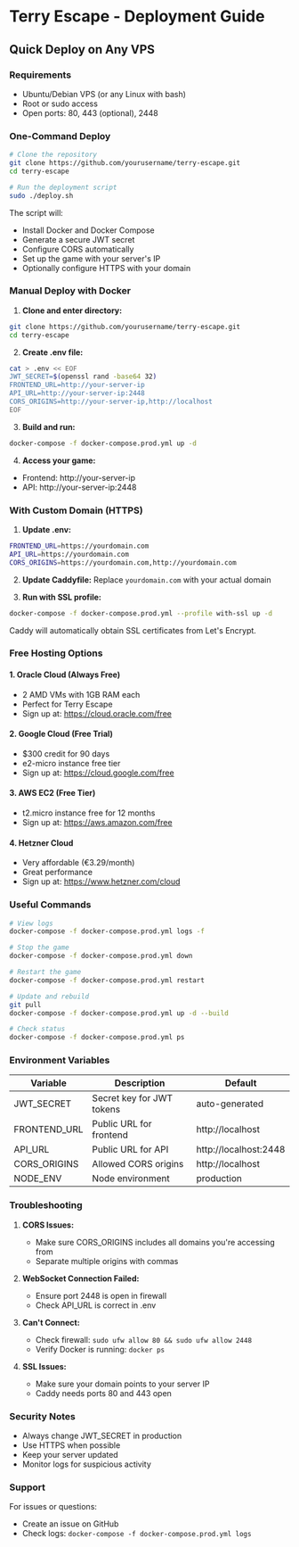 # Terry Escape - Deployment Guide

## Quick Deploy on Any VPS

### Requirements
- Ubuntu/Debian VPS (or any Linux with bash)
- Root or sudo access
- Open ports: 80, 443 (optional), 2448

### One-Command Deploy

```bash
# Clone the repository
git clone https://github.com/yourusername/terry-escape.git
cd terry-escape

# Run the deployment script
sudo ./deploy.sh
```

The script will:
- Install Docker and Docker Compose
- Generate a secure JWT secret
- Configure CORS automatically
- Set up the game with your server's IP
- Optionally configure HTTPS with your domain

### Manual Deploy with Docker

1. **Clone and enter directory:**
```bash
git clone https://github.com/yourusername/terry-escape.git
cd terry-escape
```

2. **Create .env file:**
```bash
cat > .env << EOF
JWT_SECRET=$(openssl rand -base64 32)
FRONTEND_URL=http://your-server-ip
API_URL=http://your-server-ip:2448
CORS_ORIGINS=http://your-server-ip,http://localhost
EOF
```

3. **Build and run:**
```bash
docker-compose -f docker-compose.prod.yml up -d
```

4. **Access your game:**
- Frontend: http://your-server-ip
- API: http://your-server-ip:2448

### With Custom Domain (HTTPS)

1. **Update .env:**
```bash
FRONTEND_URL=https://yourdomain.com
API_URL=https://yourdomain.com
CORS_ORIGINS=https://yourdomain.com,http://yourdomain.com
```

2. **Update Caddyfile:**
Replace `yourdomain.com` with your actual domain

3. **Run with SSL profile:**
```bash
docker-compose -f docker-compose.prod.yml --profile with-ssl up -d
```

Caddy will automatically obtain SSL certificates from Let's Encrypt.

### Free Hosting Options

#### 1. Oracle Cloud (Always Free)
- 2 AMD VMs with 1GB RAM each
- Perfect for Terry Escape
- Sign up at: https://cloud.oracle.com/free

#### 2. Google Cloud (Free Trial)
- $300 credit for 90 days
- e2-micro instance free tier
- Sign up at: https://cloud.google.com/free

#### 3. AWS EC2 (Free Tier)
- t2.micro instance free for 12 months
- Sign up at: https://aws.amazon.com/free

#### 4. Hetzner Cloud
- Very affordable (€3.29/month)
- Great performance
- Sign up at: https://www.hetzner.com/cloud

### Useful Commands

```bash
# View logs
docker-compose -f docker-compose.prod.yml logs -f

# Stop the game
docker-compose -f docker-compose.prod.yml down

# Restart the game
docker-compose -f docker-compose.prod.yml restart

# Update and rebuild
git pull
docker-compose -f docker-compose.prod.yml up -d --build

# Check status
docker-compose -f docker-compose.prod.yml ps
```

### Environment Variables

| Variable | Description | Default |
|----------|-------------|---------|
| JWT_SECRET | Secret key for JWT tokens | auto-generated |
| FRONTEND_URL | Public URL for frontend | http://localhost |
| API_URL | Public URL for API | http://localhost:2448 |
| CORS_ORIGINS | Allowed CORS origins | http://localhost |
| NODE_ENV | Node environment | production |

### Troubleshooting

1. **CORS Issues:**
   - Make sure CORS_ORIGINS includes all domains you're accessing from
   - Separate multiple origins with commas

2. **WebSocket Connection Failed:**
   - Ensure port 2448 is open in firewall
   - Check API_URL is correct in .env

3. **Can't Connect:**
   - Check firewall: `sudo ufw allow 80 && sudo ufw allow 2448`
   - Verify Docker is running: `docker ps`

4. **SSL Issues:**
   - Make sure your domain points to your server IP
   - Caddy needs ports 80 and 443 open

### Security Notes

- Always change JWT_SECRET in production
- Use HTTPS when possible
- Keep your server updated
- Monitor logs for suspicious activity

### Support

For issues or questions:
- Create an issue on GitHub
- Check logs: `docker-compose -f docker-compose.prod.yml logs`
